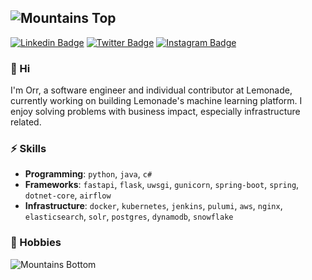 ![Mountains Top](https://github.com/orrshilon/orrshilon/top.jpg "Mountains top")
---  
[![Linkedin Badge](https://img.shields.io/badge/-Orr_Shilon-blue?style=flat-square&logo=Linkedin&logoColor=white&link=https://www.linkedin.com/in/orrshilon//)](https://www.linkedin.com/in/orrshilon/)  [![Twitter Badge](https://img.shields.io/badge/-Orr_Shilon-1ca0f1?style=flat-square&logo=twitter&logoColor=white&link=https://twitter.com/orrshilon)](https://twitter.com/orrshilon)  [![Instagram Badge](https://img.shields.io/badge/-Orr_Shilon-f56040?style=flat-square&logo=instagram&logoColor=white&link=https://instagram.com/orrshilon)](https://instagram.com/orrshilon)
### 👋 Hi
I'm Orr, a software engineer and individual contributor at Lemonade, currently working on building Lemonade's machine learning platform. I enjoy solving problems with business impact, especially infrastructure related.

### ⚡ Skills
* **Programming**: `python`, `java`, `c#`
* **Frameworks**: `fastapi`, `flask`, `uwsgi`, `gunicorn`, `spring-boot`, `spring`, `dotnet-core`, `airflow`
* **Infrastructure**: `docker`, `kubernetes`, `jenkins`, `pulumi`, `aws`, `nginx`, `elasticsearch`, `solr`, `postgres`, `dynamodb`, `snowflake`

### 🏃 Hobbies
![Mountains Bottom](https://github.com/orrshilon/orrshilon/bottom.jpg "Mountains bottom")
